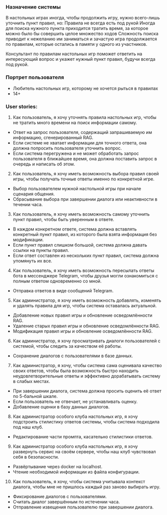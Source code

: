 ### Назначение системы

В настольных играх иногда, чтобы продолжить игру, нужно всего-лишь уточнить пункт правил, но:
Правила не всегда есть под рукой
Иногда для поиска нужного пункта приходится тратить время, за которое можно было бы совершить целое множество ходов
Сложность поиска приводит к нежеланию им заниматься и зачастую игра продолжается по правилам, которые остались в памяти у одного из участников.

Консультант по правилам настольных игр поможет ответить на интересующий вопрос и укажет нужный пункт правил, будучи всегда под рукой.


### Портрет пользователя

- Любитель настольных игр, которому не хочется рыться в правилах
- 14+

### User stories:

1. Как пользователь, я хочу уточнять правила настольных игр, чтобы не тратить много времени на поиск информации самому.

- Ответ на запрос пользователя, содержащий запрашиваемую им информацию, сгенерированный RAG.
- Если системе не хватает информации для точного ответа, она должна попросить пользователя уточнить вопрос.
- Если система перегружена и не может обработать запрос пользователя в ближайшее время, она должна поставить запрос в очередь и написать об этом.

2. Как пользователь, я хочу иметь возможность выбора правил своей игры, чтобы получать точные ответы именно по конкретной игре.

- Выбор пользователем нужной настольной игры при начале сценария общения.
- Сбрасывание выбора при завершении диалога или неактивности в течении часа.

3. Как пользователь, я хочу иметь возможность самому уточнить пункт правил, чтобы быть уверенным в ответе.

- В каждом конкретном ответе, система должна вставлять конкретный пункт правил, из которого была взята информация без модификации.
- Если пункт правил слишком большой, система должна давать ссылки на пункты правил.
- Если ответ составлен из нескольких пункт правил, система должна упомянуть их все.

4. Как пользователь, я хочу иметь возможность пересылать ответы бота в мессенджере Telegram, чтобы друзья могли ознакомиться с полным ответом одновременно со мной.

- Отправка ответов в виде сообщений Telegram.

5. Как администратор, я хочу иметь возможность добавлять, изменять и удалять правила для игр, чтобы система оставалась актуальной.

- Добавление новых правил игры и обновление осведомлённости RAG.
- Удаление старых правил игры и обновление осведомлённости RAG.
- Модификация правил игры и обновление осведомлённости RAG.

6. Как администратор, я хочу просматривать диалоги пользователей с системой, чтобы следить за качеством её работы.

- Сохранение диалогов с пользователями в базе данных.

7. Как администратор, я хочу, чтобы система сама оценивала качество своих ответов, чтобы была возможность быстро находить неудовлетворительные ответы и эффективно дорабатывать систему в слабых местах.

- При завершении диалога, система должна просить оценить её ответ по 5-бальной шкале.
- Если пользователь не отвечает, не устанавливать оценку.
- Добавление оценки в базу данных диалогов.

8. Как администратор особого клуба настольных игр, я хочу подстроить стилистику ответов системы, чтобы система подходила под наш клуб.

- Редактирование части промпта, касательно стилистики ответов.

9. Как администратор особого клуба настольных игр, я хочу развернуть сервис на своём сервере, чтобы наш клуб чувствовал себя в безопасности.

- Развёртывание через docker на localhost.
- Чтение необходимой информации из файла конфигурации.

10. Как пользователь, я хочу, чтобы система учитывала контекст диалога, чтобы мне не пришлось каждый раз заново выбирать игру.

- Фиксирование диалогов с пользователями.
- Считать диалог завершённым по истечении часа.
- Отправление извещения пользователю при завершении диалога.
